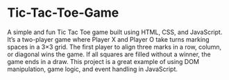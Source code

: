 # Tic-Tac-Toe-Game
A simple and fun Tic Tac Toe game built using HTML, CSS, and JavaScript. It’s a two-player game where Player X and Player O take turns marking spaces in a 3×3 grid. The first player to align three marks in a row, column, or diagonal wins the game. If all squares are filled without a winner, the game ends in a draw.
This project is a great example of using DOM manipulation, game logic, and event handling in JavaScript.
